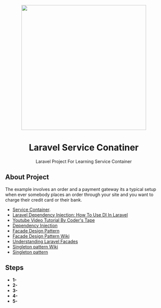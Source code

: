 <p align="center"><a href="https://laravel.com" target="_blank"><img src="https://raw.githubusercontent.com/laravel/art/master/logo-lockup/5%20SVG/2%20CMYK/1%20Full%20Color/laravel-logolockup-cmyk-red.svg" width="400"></a></p>
<p align="center">
    <h1 align="center">Laravel Service Conatiner</h1>
</p>

<p align="center">
    Laravel Project For Learning Service Container
</p>

## About Project

The example involves an order and a payment gateway its a typical setup when ever somebody places an order through your site and you want to charge their credit card or their bank.

- [Service Container](https://laravel.com/docs/8.x/container).
- [Laravel Dependency Injection: How To Use DI In Laravel](https://appdividend.com/2017/10/14/laravel-dependency-injection-tutorial-example/)
- [Youtube Video Tutorial By Coder's Tape](https://www.youtube.com/watch?v=_z9nzEUgro4)
- [Dependency Injection](https://en.wikipedia.org/wiki/Dependency_injection)
- [Facade Design Pattern](https://www.tutorialspoint.com/design_pattern/facade_pattern.htm)
- [Facade Design Pattern Wiki](https://en.wikipedia.org/wiki/Facade_pattern)
- [Understanding Laravel Facades](https://medium.com/a-young-devoloper/understanding-laravel-facades-4802025899e6)
- [Singleton pattern Wiki](https://en.wikipedia.org/wiki/Singleton_pattern)
- [Singleton pattern](https://www.tutorialspoint.com/design_pattern/singleton_pattern.htm)
## Steps

- **1-**
- **2-**
- **3-**
- **4-**
- **5-**

